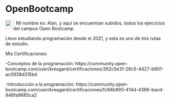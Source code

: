 # OpenBootcamp
<p><img style="float: left;" src="https://cdn-icons-png.flaticon.com/512/827/827674.png" width="25"/>&nbsp;
Mi nombre es: Alan, y aquí se encuentran subidos, todos los ejercicios del campus Open Bootcamp.</p>

Llevo estudiando programación desde el 2021, y esta es uno de mis rutas de estudio. 

<p>Mis Certificaciones:</p>
<p>-Conceptos de la programación: https://community.open-bootcamp.com/user/kreagard/certificaciones/392c5e31-26c5-4427-b901-ac0938d315bd</p>
<p>-Introducción a la programación: https://community.open-bootcamp.com/user/kreagard/certificaciones/fc94b893-414d-4366-bacd-948fa9685ca2</p>
